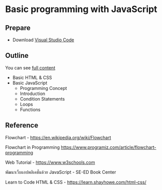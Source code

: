 # Basic programming with JavaScript

## Prepare

- Download [Visual Studio Code](https://code.visualstudio.com/Download)

## Outline

You can see [full content](docs/index.md)

- Basic HTML & CSS
- Basic JavaScript
  - Programming Concept
  - Introduction
  - Condition Statements
  - Loops
  - Functions

## Reference

Flowchart - <https://en.wikipedia.org/wiki/Flowchart>

Flowchart in Programming <https://www.programiz.com/article/flowchart-programming>

Web Tutorial - <https://www.w3schools.com>

พัฒนาเว็บแอปพลิเคชั่นด้วย JavaScript - SE-ED Book Center

Learn to Code HTML & CSS - <https://learn.shayhowe.com/html-css/>
